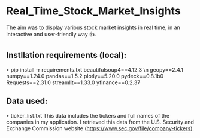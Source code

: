 # Real_Time_Stock_Market_Insights

The aim was to display various stock market insights in real time, in an interactive and user-friendly way 👍.

## Instllation requirements (local):
• pip install -r requirements.txt
beautifulsoup4==4.12.3 \n
geopy==2.4.1
numpy==1.24.0
pandas==1.5.2
plotly==5.20.0
pydeck==0.8.1b0
Requests==2.31.0
streamlit==1.33.0
yfinance==0.2.37


## Data used:
• ticker_list.txt
This data includes the tickers and full names of the companies in my application. 
I retrieved this data from the U.S. Security and Exchange Commission website (https://www.sec.gov/file/company-tickers).
